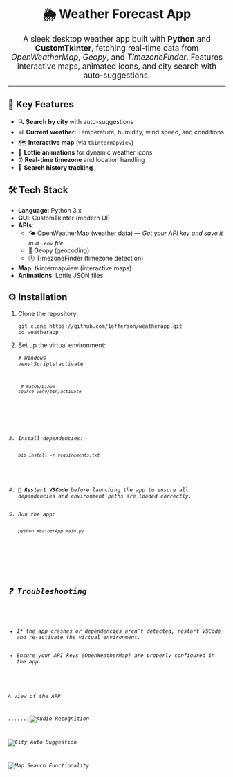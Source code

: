 <h1 align="center">🌦️ Weather Forecast App</h1>

<p align="center" style="font-size: 18px; max-width: 800px; margin: auto;">
  A sleek desktop weather app built with <strong>Python</strong> and <strong>CustomTkinter</strong>, fetching real-time data from <em>OpenWeatherMap</em>, <em>Geopy</em>, and <em>TimezoneFinder</em>. Features interactive maps, animated icons, and city search with auto-suggestions.
</p>

<hr/>

<h2>🚀 Key Features</h2>
<ul>
  <li>🔍 <strong>Search by city</strong> with auto-suggestions</li>
  <li>📊 <strong>Current weather</strong>: Temperature, humidity, wind speed, and conditions</li>
  <li>🗺️ <strong>Interactive map</strong> (via <code>tkintermapview</code>)</li>
  <li>🌈 <strong>Lottie animations</strong> for dynamic weather icons</li>
  <li>⏰ <strong>Real-time timezone</strong> and location handling</li>
  <li>📜 <strong>Search history tracking</strong></li>
</ul>

<h2>🛠️ Tech Stack</h2>
<ul>
  <li><strong>Language</strong>: Python 3.x</li>
  <li><strong>GUI</strong>: CustomTkinter (modern UI)</li>
  <li><strong>APIs</strong>:
    <ul>
      <li>🌤️ OpenWeatherMap (weather data) — <em>Get your API key and save it in a <code>.env</code> file</em></li>
      <li>📍 Geopy (geocoding)</li>
      <li>🕒 TimezoneFinder (timezone detection)</li>
    </ul>
  </li>
  <li><strong>Map</strong>: tkintermapview (interactive maps)</li>
  <li><strong>Animations</strong>: Lottie JSON files</li>
</ul>

<h2>⚙️ Installation</h2>

<ol>
  <li>Clone the repository:
    <pre><code>git clone https://github.com/1efferson/weatherapp.git
cd weatherapp</code></pre>
  </li>
  <li>Set up the virtual environment:
    <pre><code><em># Windows <em/>
venv\Scripts\activate

  <pre><code> <em># macOS/Linux <em/>
source venv/bin/activate</code></pre>
  </li>
  <li>Install dependencies:
    <pre><code>pip install -r requirements.txt</code></pre>
  </li>
  <li><strong>🚨 Restart VSCode</strong> before launching the app to ensure all dependencies and environment paths are loaded correctly.</li>
  <li>Run the app:
    <pre><code>python WeatherApp_main.py</code></pre>
  </li>
</ol>

<h2>❓ Troubleshooting</h2>
<ul>
  <li>If the app crashes or dependencies aren’t detected, restart VSCode and re-activate the virtual environment.</li>
  <li>Ensure your API keys (OpenWeatherMap) are properly configured in the app.</li>
</ul>




A view of the APP

.......![Audio Recognition](Assets/images/Audio_recognition_feature.png)

![City Auto Suggestion](Assets/images/City_auto_suggestion_feature.png)

![Map Search Functionality](Assets/images/Map_search_functionality.png)



